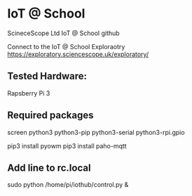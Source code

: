 # IoT @ School
ScineceScope Ltd IoT @ School github

Connect to the IoT @ School Exploraotry https://exploratory.sciencescope.uk/exploratory/ 

## Tested Hardware: 
Rapsberry Pi 3

## Required packages
screen
python3 
python3-pip 
python3-serial 
python3-rpi.gpio

pip3 install pyowm
pip3 install paho-mqtt

## Add line to rc.local
sudo python /home/pi/iothub/control.py &
